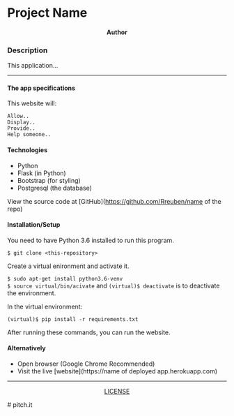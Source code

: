 # Project Name

<p align = "center">
    <b>Author</b>  
</p>

### Description
This application...

***
#### The app specifications 
This website will:

    Allow..
    Display..
    Provide..
    Help someone..

#### Technologies
* Python
* Flask (in Python)
* Bootstrap (for styling)
* Postgresql (the database)

View the source code at [GitHub](https://github.com/Rreuben/name of the repo)

#### Installation/Setup
You need to have Python 3.6 installed to run this program.

`$ git clone <this-repository>`<br />

Create a virtual enironment and activate it.

`$ sudo apt-get install python3.6-venv`<br />
`$ source virtual/bin/acivate` and `(virtual)$ deactivate` is to deactivate the environment.

In the virtual environment:

`(virtual)$ pip install -r requirements.txt`<br />

After running these commands, you can run the website.

#### Alternatively
* Open browser (Google Chrome Recommended)
* Visit the live [website](https://name of deployed app.herokuapp.com)

***

<p align = "center">
    <a href = "https://github.com/Rreuben/path_to_your_licence_file">LICENSE</a>
</p># pitch.it
